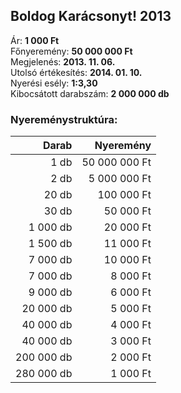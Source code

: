 ## Boldog Karácsonyt! 2013

Ár: **1 000 Ft**<br/>
Főnyeremény: **50 000 000 Ft**<br/>
Megjelenés: **2013. 11. 06.**<br/>
Utolsó értékesítés: **2014. 01. 10.**<br/>
Nyerési esély: **1:3,30**<br/>
Kibocsátott darabszám: **2 000 000 db**<br/>

### Nyereménystruktúra:
Darab|Nyeremény
---:|---:
1 db|50 000 000 Ft
2 db|5 000 000 Ft
20 db|100 000 Ft
30 db|50 000 Ft
1 000 db|20 000 Ft
1 500 db|11 000 Ft
7 000 db|10 000 Ft
7 000 db|8 000 Ft
9 000 db|6 000 Ft
20 000 db|5 000 Ft
40 000 db|4 000 Ft
40 000 db|3 000 Ft
200 000 db|2 000 Ft
280 000 db|1 000 Ft
